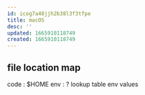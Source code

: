 ```yaml
---
id: icog7a48jjh2b38l3f3tfpe
title: macOS
desc: ''
updated: 1665910118749
created: 1665910118749
---
```


## file location map
code : $HOME
env : ? lookup table env values